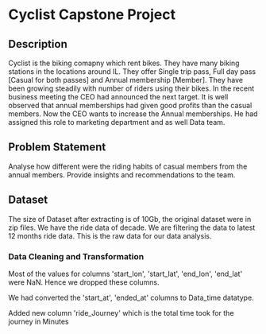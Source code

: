 <h1>Cyclist Capstone Project</h1>
<h2>Description</h2>
<p>Cyclist is the biking comapny which rent bikes. They have many biking stations in the locations around IL. They offer Single trip pass, Full day pass [Casual for both passes] and Annual membership [Member]. They have been growing steadily with number of riders using their bikes. In the recent business meeting the CEO had announced the next target. It is well observed that annual memberships had given good profits than the casual members. Now the CEO wants to increase the Annual memberships. He had assigned this role to marketing department and as well Data team.</p>
<h2>Problem Statement</h2>
<p>Analyse how different were the riding habits of casual members from the annual members. Provide insights and recommendations to the team.</p>
<h2>Dataset</h2>
<p>The size of Dataset after extracting is of 10Gb, the original dataset were in zip files. We have the ride data of decade. We are filtering the data to latest 12 months ride data. This is the raw data for our data analysis. </p>
<href>
<h3>Data Cleaning and Transformation</h3>
<p>Most of the values for columns 'start_lon', 'start_lat', 'end_lon', 'end_lat' were NaN. Hence we dropped these columns.</p>
<p>We had converted the 'start_at', 'ended_at' columns to Data_time datatype.</p>
<p>Added new column 'ride_Journey' which is the total time took for the journey in Minutes</p>
